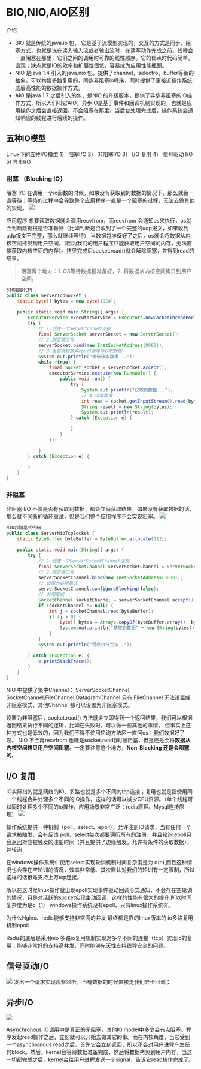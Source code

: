 # BIO,NIO,AIO区别


介绍
* BIO 就是传统的java.io 包， 它是基于流模型实现的，交互的方式是同步，阻塞方式，也就是说在读入输入流或者输出流时，在读写动作完成之前，线程会一直阻塞在那里，它们之间的调用时可靠的线性顺序。它的优点时代码简单。直观；缺点就是IO的效率和扩展性很低，容易成为应用性能瓶颈。
* NIO 是java 1.4 引入的java.nio 包，提供了channel，selectro，buffer等新的抽象，可以构建多路复用的，同步非阻塞io程序，同时提供了更接近操作系统底层高性能的数据操作方式。
* AIO 是java 1.7 之后引入的包，是NIO 的升级版本，提供了异步非阻塞的IO操作方式，所以人们叫它AIO，异步IO是基于事件和回调机制实现的，也就是应用操作之后会直接返回，不会阻塞在那里，当后台处理完成后，操作系统会通知响应的线程进行后续的操作。


## 五种IO模型
Linux下的五种I/O模型
1） 阻塞I/O 
2） 非阻塞I/O 
3） I/O 复用
4） 信号驱动 I/O
5)  异步I/O


### 阻塞 （Blocking IO）
阻塞 I/O 在调用一个io函数的时候，如果没有获取到的数据的情况下，那么就会一直等待；等待的过程中会导致整个应用程序一直是一个阻塞的过程，无法去做其他的实现。
![](images/2021-09-13-20-28-03.png)

应用程序 想要读取数据就会调用recvfrom，而recvfrom 会通知os来执行，os就会判断数据报是否准备好（比如判断是否收到了一个完整的udp报文，如果收到udp报文不完整，那么就继续等待）
当数据包准备好了之后，os就会将数据从内核空间拷贝到用户空间。（因为我们的用户程序只能获取用户空间的内存，无法直接获取内核空间的内存）。拷贝完成后socket.read()就会解除阻塞，并得到read的结果。


>阻塞两个地方：1. OS等待数据报准备好，2. 将数据从内核空间拷贝到用户空间。

```java
BIO阻塞代码
public class ServerTcpSocket {
    static byte[] bytes = new byte[1024];

    public static void main(String[] args) {
        ExecutorService executorService = Executors.newCachedThreadPool();
        try {
            // 1.创建一个ServerSocket连接
            final ServerSocket serverSocket = new ServerSocket();
            // 2.绑定端口号
            serverSocket.bind(new InetSocketAddress(8080));
            // 3.当前线程放弃cpu资源等待获取数据
            System.out.println("等待获取数据...");
            while (true) {
                final Socket socket = serverSocket.accept();
                executorService.execute(new Runnable() {
                    public void run() {
                        try {
                            System.out.println("获取到数据...");
                            // 4.读取数据
                            int read = socket.getInputStream().read(bytes);
                            String result = new String(bytes);
                            System.out.println(result);
                        } catch (Exception e) {

                        }
                    }
                });

            }
        } catch (Exception e) {

        }
    }
}

```

### 非阻塞
非阻塞 I/O 不管是否有获取到数据，都会立马获取结果，如果没有获取数据的话，那么就不间断的循环重试，但是我们整个应用程序不会实现阻塞。
![](images/2021-09-13-20-38-15.png)
```java
NIO非阻塞式代码
public class ServerNioTcpSocket {
    static ByteBuffer byteBuffer = ByteBuffer.allocate(512);

    public static void main(String[] args) {
        try {
            // 1.创建一个ServerSocketChannel连接
            final ServerSocketChannel serverSocketChannel = ServerSocketChannel.open();
            // 2.绑定端口号
            serverSocketChannel.bind(new InetSocketAddress(8080));
            // 设置为非阻塞式
            serverSocketChannel.configureBlocking(false);
            // 非阻塞式
            SocketChannel socketChannel = serverSocketChannel.accept();
            if (socketChannel != null) {
                int j = socketChannel.read(byteBuffer);
                if (j > 0) {
                    byte[] bytes = Arrays.copyOf(byteBuffer.array(), byteBuffer.limit());
                    System.out.println("获取到数据" + new String(bytes));
                }
            }
            System.out.println("程序执行完毕..");

        } catch (Exception e) {
            e.printStackTrace();
        }
    }
}
```

NIO 中提供了集中Channel： ServerSocketChannel; SocketChannel;FileChannel;DatagramChannel 只有 FileChannel 无法设置成非阻塞模式，其他Channel 都可以设置为非阻塞模式。

设置为非阻塞后，socket.read() 方法就会立即得到一个返回结果，我们可以根据返回结果执行不同的逻辑，比如在失败时，可以做一些其他的事情。 但事实上这种方式也是低效的，因为我们不得不使用轮询方法区一直问os：我们数据好了没。 
NIO 不会再recvfrom 也就是socket.read()时候阻塞，但是还是会将**数据从内核空间拷贝用户空间阻塞**。一定要注意这个地方，**Non-Blocking 还是会阻塞的**。


## I/O 复用
IO实际指的就是网络的IO、多路也就是多个不同的tcp连接；复用也就是指使用同一个线程合并处理多个不同的IO操作，这样的话可以减少CPU资源。（单个线程可以同时处理多个不同的io操作，应用场景非常广泛：redis原理。Mysql连接原理）
![](images/2021-09-13-20-48-18.png)

操作系统提供一种机制（poll、select、epoll），允许注册IO请求，当有任何一个请求被触发，会有反馈
poll、select每次都要遍历所有的注册，并且轮询
epoll只会返回对应被触发的注册时间（并且提供了边缘触发，允许有条件的获取数据），并轮询

在windows操作系统中使用select实现轮训机制时间复杂度是为 o(n),而且这种情况也会存在空轮训的情况，效率非常低、其次默认对我们的轮训有一定限制，所以这样的话很难支持上万tcp连接。

所以在这时候linux操作就出现epoll实现事件驱动回调形式通知，不会存在空轮训的情况，只是对活跃的socket实现主动回调，这样的性能有很大的提升 所以时间复杂度为是o（1）
windows操作系统没有epoll、只有linux操作系统有。

为什么Nginx、redis能够支持非常高的并发 最终都是靠的linux版本的 io多路复用机制epoll

Redis的底层是采用nio 多路io复用机制实现对多个不同的连接（tcp）实现io的复用；能够非常好的支持高并发，同时能够先天性支持线程安全的问题。


## 信号驱动I/O 
![](images/2021-09-13-20-51-52.png)
发出一个请求实现观察监听，当有数据的时候直接走我们异步回调；


## 异步I/O

![](images/2021-09-13-20-52-41.png)

Asynchronous IO调用中是真正的无阻塞，其他IO model中多少会有点阻塞。程序发起read操作之后，立刻就可以开始去做其它的事。而在内核角度，当它受到一个asynchronous read之后，首先它会立刻返回，所以不会对用户进程产生任何block。然后，kernel会等待数据准备完成，然后将数据拷贝到用户内存，当这一切都完成之后，kernel会给用户进程发送一个signal，告诉它read操作完成了。